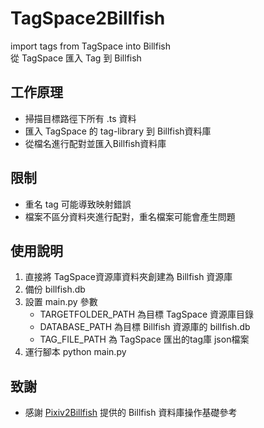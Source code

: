 # TagSpace2Billfish
import tags from TagSpace into Billfish  
從 TagSpace 匯入 Tag 到 Billfish

## 工作原理
- 掃描目標路徑下所有 .ts 資料
- 匯入 TagSpace 的 tag-library 到 Billfish資料庫
- 從檔名進行配對並匯入Billfish資料庫

## 限制
- 重名 tag 可能導致映射錯誤
- 檔案不區分資料夾進行配對，重名檔案可能會產生問題

## 使用說明
1. 直接將 TagSpace資源庫資料夾創建為 Billfish 資源庫
2. 備份 billfish.db
3. 設置 main.py 參數
    - TARGETFOLDER_PATH 為目標 TagSpace 資源庫目錄
    - DATABASE_PATH 為目標 Billfish 資源庫的 billfish.db
    - TAG_FILE_PATH 為 TagSpace 匯出的tag庫 json檔案
4. 運行腳本 python main.py

## 致謝
- 感謝 [Pixiv2Billfish](https://github.com/Ai-desu-2333/Pixiv2Billfish) 提供的 Billfish 資料庫操作基礎參考